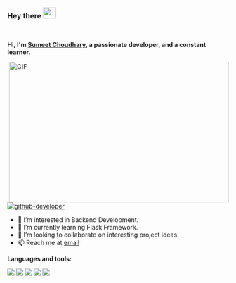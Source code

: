 ### Hey there <img src="https://media.giphy.com/media/hvRJCLFzcasrR4ia7z/giphy.gif" width="30px" height="25px">

<br />

**Hi, I'm [Sumeet Choudhary](https://sumeet-choudhary.github.io/), a passionate developer, and a constant learner.** 


<img align="right" alt="GIF" src="https://imgur.com/a/SvM771Y" width="500" height="320" />
<a href="https://ibb.co/3yDrf1Vj"><img src="https://i.ibb.co/MDY28nKt/github-developer.gif" alt="github-developer" border="0"></a>


- 👀 I’m interested in Backend Development.
- 🌱 I’m currently learning Flask Framework. 
- 💞️ I’m looking to collaborate on interesting project ideas.
- 📫 Reach me at [email](mailto:sumeetchoudhary777@gmail.com)

**Languages and tools:**

<span><img src="https://img.icons8.com/color/48/0000000/python.png"/></span>
<span><img src="https://img.icons8.com/color/48/000000/flask.png"/></span>
<span><img src="https://img.icons8.com/color/48/000000/api.png"/></span>
<span><img src="https://img.icons8.com/color/48/000000/docker.png"/></span>
<span><img src="https://img.icons8.com/color/48/000000/mongodb.png"/></span>


<br/>
